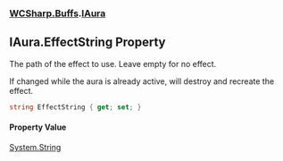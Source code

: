 ### [WCSharp.Buffs](WCSharp.Buffs.md 'WCSharp.Buffs').[IAura](WCSharp.Buffs.IAura.md 'WCSharp.Buffs.IAura')

## IAura.EffectString Property

The path of the effect to use. Leave empty for no effect.  
  
If changed while the aura is already active, will destroy and recreate the effect.

```csharp
string EffectString { get; set; }
```

#### Property Value
[System.String](https://docs.microsoft.com/en-us/dotnet/api/System.String 'System.String')